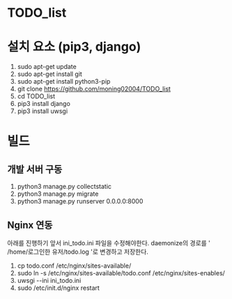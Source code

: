 # TODO_list

# 설치 요소 (pip3, django)
1. sudo apt-get update
2. sudo apt-get install git
3. sudo apt-get install python3-pip
4. git clone https://github.com/moning02004/TODO_list
5. cd TODO_list
6. pip3 install django
7. pip3 install uwsgi


# 빌드
## 개발 서버 구동
1. python3 manage.py collectstatic
2. python3 manage.py migrate
3. python3 manage.py runserver 0.0.0.0:8000

## Nginx 연동
아래를 진행하기 앞서 ini_todo.ini 파일을 수정해야한다.
daemonize의 경로를 ' /home/로그인한 유저/todo.log '로 변경하고 저장한다.

1. cp todo.conf /etc/nginx/sites-available/ 
2. sudo ln -s /etc/nginx/sites-available/todo.conf /etc/nginx/sites-enables/
3. uwsgi --ini ini_todo.ini
4. sudo /etc/init.d/nginx restart

